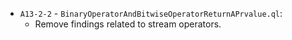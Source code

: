  - `A13-2-2` - `BinaryOperatorAndBitwiseOperatorReturnAPrvalue.ql`:
   -  Remove findings related to stream operators.